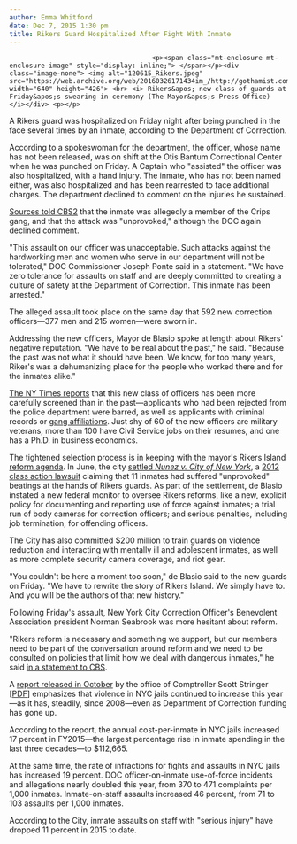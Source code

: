 ```yaml
---
author: Emma Whitford
date: Dec 7, 2015 1:30 pm
title: Rikers Guard Hospitalized After Fight With Inmate
---
```


	
										<p><span class="mt-enclosure mt-enclosure-image" style="display: inline;"> </span></p><div class="image-none"> <img alt="120615_Rikers.jpeg" src="https://web.archive.org/web/20160326171434im_/http://gothamist.com/attachments/nyc_ewhitford/120615_Rikers.jpeg" width="640" height="426"> <br> <i> Rikers&apos; new class of guards at Friday&apos;s swearing in ceremony (The Mayor&apos;s Press Office) </i></div> <p></p>

<p>A Rikers guard was hospitalized on Friday night after being punched in the face several times by an inmate, according to the Department of Correction. </p>

<p>According to a spokeswoman for the department, the officer, whose name has not been released, was on shift at the Otis Bantum Correctional Center when he was punched on Friday. A Captain who &quot;assisted&quot; the officer was also hospitalized, with a hand injury. The inmate, who has not been named either, was also hospitalized and has been rearrested to face additional charges. The department declined to comment on the injuries he sustained.</p>

<p><a href="https://web.archive.org/web/20160326171434/http://newyork.cbslocal.com/2015/12/05/rikers-guard-punched-in-face-by-inmate-authorities-say/">Sources told CBS2</a> that the inmate was allegedly a member of the Crips gang, and that the attack was &quot;unprovoked,&quot; although the DOC again declined comment. </p>

<p>&quot;This assault on our officer was unacceptable. Such attacks against the hardworking men and women who serve in our department will not be tolerated,&quot; DOC Commissioner Joseph Ponte said in a statement. &quot;We have zero tolerance for assaults on staff and are deeply committed to creating a culture of safety at the Department of Correction. This inmate has been arrested.&quot;</p>

<p>The alleged assault took place on the same day that 592 new correction officers&#x2014;377 men and 215 women&#x2014;were sworn in.</p>

<p>Addressing the new officers, Mayor de Blasio spoke at length about Rikers&apos; negative reputation. &quot;We have to be real about the past,&quot; he said. &quot;Because the past was not what it should have been. We know, for too many years, Riker&apos;s was a dehumanizing place for the people who worked there and for the inmates alike.&quot; </p>

<p><a href="https://web.archive.org/web/20160326171434/http://www.nytimes.com/2015/12/05/nyregion/new-officers-add-to-hope-for-reform-at-rikers.html?partner=rss&amp;emc=rss&amp;_r=0">The NY Times reports</a> that this new class of officers has been more carefully screened than in the past&#x2014;applicants who had been rejected from the police department were barred, as well as applicants with criminal records or <a href="https://web.archive.org/web/20160326171434/http://gothamist.com/2015/09/18/rikers_guards_allegedly_orchestrate.php">gang affiliations</a>. Just shy of 60 of the new officers are military veterans, more than 100 have Civil Service jobs on their resumes, and one has a Ph.D. in business economics. </p>

<p>The tightened selection process is in keeping with the mayor&apos;s Rikers Island <a href="https://web.archive.org/web/20160326171434/http://gothamist.com/2015/03/13/de_blasio_wants_to_reduce_violence.php">reform agenda</a>. In June, the city <a href="https://web.archive.org/web/20160326171434/http://gothamist.com/2015/06/23/2012_rikers_lawsuit_is_settled_call.php">settled <em>Nunez v. City of New York</em></a>, a <a href="https://web.archive.org/web/20160326171434/http://www.nytimes.com/2012/05/30/nyregion/suit-says-new-york-citys-jails-condone-guards-beatings-of-inmates.html">2012 class action lawsuit</a> claiming that 11 inmates had suffered &quot;unprovoked&quot; beatings at the hands of Rikers guards. As part of the settlement, de Blasio instated a new federal monitor to oversee Rikers reforms, like a new, explicit policy for documenting and reporting use of force against inmates; a trial run of body cameras for correction officers; and serious penalties, including job termination, for offending officers.</p>

<p>The City has also committed $200 million to train guards on violence reduction and interacting with mentally ill and adolescent inmates, as well as more complete security camera coverage, and riot gear. </p>

<p>&quot;You couldn&apos;t be here a moment too soon,&quot; de Blasio said to the new guards on Friday. &quot;We have to rewrite the story of Rikers Island. We simply have to. And you will be the authors of that new history.&quot; </p>

<p>Following Friday&apos;s assault, New York City Correction Officer&apos;s Benevolent Association president Norman Seabrook was more hesitant about reform. </p>

<p>&quot;Rikers reform is necessary and something we support, but our members need to be part of the conversation around reform and we need to be consulted on policies that limit how we deal with dangerous inmates,&quot; he said <a href="https://web.archive.org/web/20160326171434/http://newyork.cbslocal.com/2015/12/05/rikers-guard-punched-in-face-by-inmate-authorities-say/">in a statement to CBS</a>. </p>

<p>A <a href="https://web.archive.org/web/20160326171434/http://gothamist.com/2015/10/16/rikers_violence_costs.php">report released in October</a> by the office of Comptroller Scott Stringer [<a href="https://web.archive.org/web/20160326171434/http://comptroller.nyc.gov/wp-content/uploads/documents/DOC_Charts_FY15.pdf">PDF</a>] emphasizes that violence in NYC jails continued to increase this year&#x2014;as it has, steadily, since 2008&#x2014;even as Department of Correction funding has gone up.  </p>

<p>According to the report, the annual cost-per-inmate in NYC jails increased 17 percent in FY2015&#x2014;the largest percentage rise in inmate spending in the last three decades&#x2014;to $112,665. </p>

<p>At the same time, the rate of infractions for fights and assaults in NYC jails has increased 19 percent. DOC officer-on-inmate use-of-force incidents and allegations nearly doubled this year, from 370 to 471 complaints per 1,000 inmates. Inmate-on-staff assaults increased 46 percent, from 71 to 103 assaults per 1,000 inmates.</p>

<p>According to the City, inmate assaults on staff with &quot;serious injury&quot; have dropped 11 percent in 2015 to date. </p>					
										
									
				